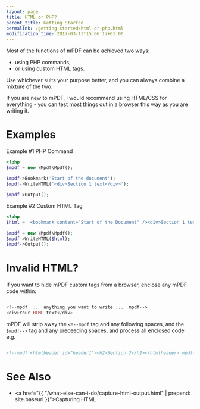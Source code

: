 ```yaml
---
layout: page
title: HTML or PHP?
parent_title: Getting Started
permalink: /getting-started/html-or-php.html
modification_time: 2017-03-13T15:06:17+01:00
---
```


Most of the functions of mPDF can be achieved two ways: 
 * using PHP commands, 
 * or using custom HTML tags. 

Use whichever suits your purpose better, and you can always combine a mixture of the two.

If you are new to mPDF, I would recommend using HTML/CSS for everything - you can test most things out in a browser
this way as you are writing it.

# Examples

Example #1 PHP Command

```php
<?php
$mpdf = new \Mpdf\Mpdf();

$mpdf->Bookmark('Start of the document');
$mpdf->WriteHTML('<div>Section 1 text</div>');

$mpdf->Output();

```

Example #2 Custom HTML Tag

```php
<?php
$html = '<bookmark content="Start of the Document" /><div>Section 1 text</div>';

$mpdf = new \Mpdf\Mpdf();
$mpdf->WriteHTML($html);
$mpdf->Output();

```

# Invalid HTML?

If you want to hide mPDF custom tags from a browser, enclose any mPDF code within:

```php

<!--mpdf  ..  anything you want to write ...  mpdf-->
<div>Your HTML text</div>

```

mPDF will strip away the `<!--mpdf` tag and any following spaces, and the `$mpdf-->` tag and any preceeding spaces,
and process all enclosed code e.g.

```html

<!--mpdf <htmlheader id="header1"><h2>Section 2</h2></htmlheader> mpdf-->

```

# See Also

* <a href="{{ "/what-else-can-i-do/capture-html-output.html" | prepend: site.baseurl }}">Capturing HTML</a>

